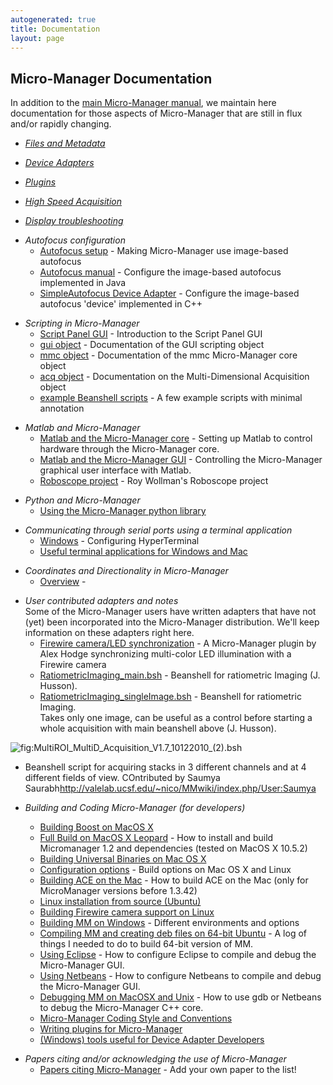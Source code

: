 ```yaml
---
autogenerated: true
title: Documentation
layout: page
---
```


## Micro-Manager Documentation

In addition to the [main Micro-Manager
manual](http://micro-manager.org/documentation.php), we maintain here
documentation for those aspects of Micro-Manager that are still in flux
and/or rapidly changing.

-   *[Files and Metadata](Files_and_Metadata "wikilink")*

<!-- -->

-   *[Device Adapters](Device_Support "wikilink")*

<!-- -->

-   *[Plugins](Plugins "wikilink")*

<!-- -->

-   *[High Speed Acquisition](High_Speed_Acquisition "wikilink")*

<!-- -->

-   *[Display troubleshooting](Display_troubleshooting "wikilink")*

<!-- -->

-   *Autofocus configuration*
    -   [Autofocus setup](Autofocus_setup "wikilink") - Making
        Micro-Manager use image-based autofocus
    -   [Autofocus manual](Autofocus_manual "wikilink") - Configure the
        image-based autofocus implemented in Java
    -   [SimpleAutofocus Device
        Adapter](Autofocus_Device_Adapter "wikilink") - Configure the
        image-based autofocus 'device' implemented in C++

<!-- -->

-   *Scripting in Micro-Manager*
    -   [Script Panel GUI](Script_Panel_GUI "wikilink") - Introduction
        to the Script Panel GUI
    -   [gui
        object](http://micro-manager.org/content/doc/mmstudio/org/micromanager/api/ScriptInterface.html) -
        Documentation of the GUI scripting object
    -   [mmc
        object](http://micro-manager.org/content/doc/mmcore_api/html/class_c_m_m_core.html) -
        Documentation of the mmc Micro-Manager core object
    -   [acq
        object](http://micro-manager.org/content/doc/mmstudio/org/micromanager/api/AcquisitionEngine.html) -
        Documentation on the Multi-Dimensional Acquisition object
    -   [example Beanshell
        scripts](example_Beanshell_scripts "wikilink") - A few example
        scripts with minimal annotation

<!-- -->

-   *Matlab and Micro-Manager*
    -   [Matlab and the Micro-Manager
        core](Matlab_Configuration "wikilink") - Setting up Matlab to
        control hardware through the Micro-Manager core.
    -   [Matlab and the Micro-Manager
        GUI](Matlab_and_the_Micro-Manager_GUI "wikilink") - Controlling
        the Micro-Manager graphical user interface with Matlab.
    -   [Roboscope project](Roboscope_project "wikilink") - Roy
        Wollman's Roboscope project

<!-- -->

-   *Python and Micro-Manager*
    -   [Using the Micro-Manager python
        library](Using_the_Micro-Manager_python_library "wikilink")

<!-- -->

-   *Communicating through serial ports using a terminal application*
    -   [Windows](Windows "wikilink") - Configuring HyperTerminal
    -   [Useful terminal applications for Windows and
        Mac](Useful_terminal_applications_for_Windows_and_Mac "wikilink")

<!-- -->

-   *Coordinates and Directionality in Micro-Manager*
    -   [Overview](Overview "wikilink") -

<!-- -->

-   *User contributed adapters and notes*  
    Some of the Micro-Manager users have written adapters that have not
    (yet) been incorporated into the Micro-Manager distribution. We'll
    keep information on these adapters right here.
    -   [Firewire camera/LED
        synchronization](http://flybrain.mrc-lmb.cam.ac.uk/dokuwiki/doku.php?id=alex:projects:fluorescent_imaging:start) -
        A Micro-Manager plugin by Alex Hodge synchronizing multi-color
        LED illumination with a Firewire camera
    -   [RatiometricImaging_main.bsh](media/RatiometricImaging_main.bsh "wikilink") -
        Beanshell for ratiometric Imaging (J. Husson).
    -   [RatiometricImaging_singleImage.bsh](media/RatiometricImaging_singleImage.bsh "wikilink") -
        Beanshell for ratiometric Imaging.  
        Takes only one image, can be useful as a control before starting
        a whole acquisition with main beanshell above (J. Husson).

![](MultiROI_MultiD_Acquisition_V1.7_10122010_(2).bsh "fig:MultiROI_MultiD_Acquisition_V1.7_10122010_(2).bsh")
- Beanshell script for acquiring stacks in 3 different channels and at 4
different fields of view. COntributed by Saumya
Saurabh<http://valelab.ucsf.edu/~nico/MMwiki/index.php/User:Saumya>

-   *Building and Coding Micro-Manager (for developers)*
    -   [Building Boost on MacOS
        X](Building_Boost_on_MacOS_X "wikilink")
    -   [Full Build on MacOS X
        Leopard](Full_Build_on_MacOS_X_Leopard "wikilink") - How to
        install and build Micromanager 1.2 and dependencies (tested on
        MacOS X 10.5.2)
    -   [Building Universal Binaries on Mac OS
        X](Building_Universal_Binaries_on_Mac_OS_X "wikilink")
    -   [Configuration options](Configuration_options "wikilink") -
        Build options on Mac OS X and Linux
    -   [Building ACE on the Mac](Building_ACE_on_the_Mac "wikilink") -
        How to build ACE on the Mac (only for MicroManager versions
        before 1.3.42)
    -   [Linux installation from source
        (Ubuntu)](Linux_installation_from_source_(Ubuntu) "wikilink")
    -   [Building Firewire camera support on
        Linux](Building_Firewire_camera_support_on_Linux "wikilink")
    -   [Building MM on Windows](Building_MM_on_Windows "wikilink") -
        Different environments and options
    -   [Compiling MM and creating deb files on 64-bit
        Ubuntu](Compiling_MM_and_creating_deb_files_on_64-bit_Ubuntu "wikilink") -
        A log of things I needed to do to build 64-bit version of MM.
    -   [Using Eclipse](Using_Eclipse "wikilink") - How to configure
        Eclipse to compile and debug the Micro-Manager GUI.
    -   [Using Netbeans](Using_Netbeans "wikilink") - How to configure
        Netbeans to compile and debug the Micro-Manager GUI.
    -   [Debugging MM on MacOSX and
        Unix](Debugging_MM_on_MacOSX_and_Unix "wikilink") - How to use
        gdb or Netbeans to debug the Micro-Manager C++ core.
    -   [Micro-Manager Coding Style and
        Conventions](Micro-Manager_Coding_Style_and_Conventions "wikilink")
    -   [Writing plugins for
        Micro-Manager](Writing_plugins_for_Micro-Manager "wikilink")
    -   [(Windows) tools useful for Device Adapter
        Developers]((Windows)_tools_useful_for_Device_Adapter_Developers "wikilink")

<!-- -->

-   *Papers citing and/or acknowledging the use of Micro-Manager*
    -   [Papers citing
        Micro-Manager](Papers_citing_Micro-Manager "wikilink") - Add
        your own paper to the list!


